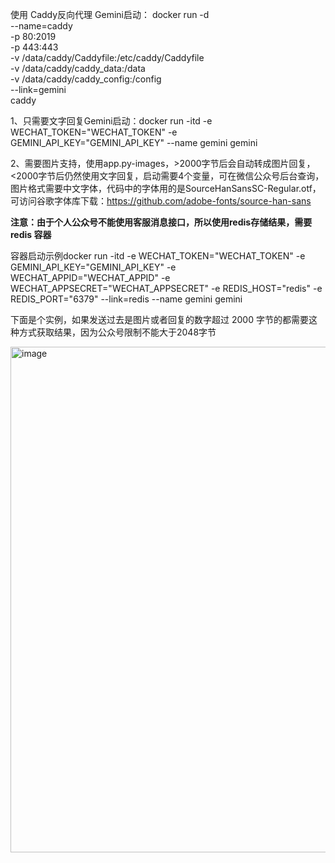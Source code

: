 使用 Caddy反向代理 Gemini启动：
docker run -d \
    --name=caddy \
    -p 80:2019 \
    -p 443:443 \
    -v /data/caddy/Caddyfile:/etc/caddy/Caddyfile \
    -v /data/caddy/caddy_data:/data \
    -v /data/caddy/caddy_config:/config \
    --link=gemini \
    caddy



1、只需要文字回复Gemini启动：docker run -itd -e WECHAT_TOKEN="WECHAT_TOKEN" -e GEMINI_API_KEY="GEMINI_API_KEY"  --name gemini gemini  

2、需要图片支持，使用app.py-images，>2000字节后会自动转成图片回复，<2000字节后仍然使用文字回复，启动需要4个变量，可在微信公众号后台查询，图片格式需要中文字体，代码中的字体用的是SourceHanSansSC-Regular.otf，可访问谷歌字体库下载：https://github.com/adobe-fonts/source-han-sans  

**注意：由于个人公众号不能使用客服消息接口，所以使用redis存储结果，需要redis 容器**  

容器启动示例docker run -itd -e WECHAT_TOKEN="WECHAT_TOKEN" -e GEMINI_API_KEY="GEMINI_API_KEY"  -e WECHAT_APPID="WECHAT_APPID" -e WECHAT_APPSECRET="WECHAT_APPSECRET" -e REDIS_HOST="redis" -e REDIS_PORT="6379" --link=redis --name gemini gemini  

下面是个实例，如果发送过去是图片或者回复的数字超过 2000 字节的都需要这种方式获取结果，因为公众号限制不能大于2048字节

<img width="809" alt="image" src="https://github.com/user-attachments/assets/69a91d4e-e046-4a69-8de6-87212a57c7f2" />

